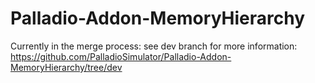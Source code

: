 # Palladio-Addon-MemoryHierarchy

Currently in the merge process: see dev branch for more information: 
https://github.com/PalladioSimulator/Palladio-Addon-MemoryHierarchy/tree/dev
